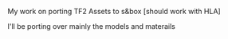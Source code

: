 My work on porting TF2 Assets to s&box [should work with HLA]

I'll be porting over mainly the models and materails
